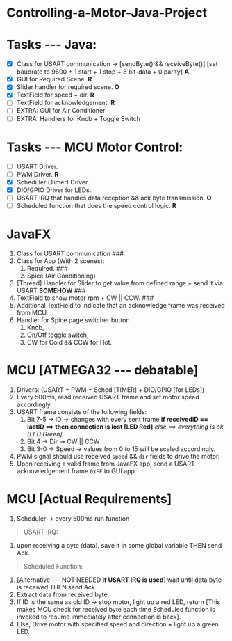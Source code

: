 # Controlling-a-Motor-Java-Project

# Tasks --- Java:
- [x] Class for USART communication &rarr; [sendByte() && receiveByte()] [set baudrate to 9600 + 1 start + 1 stop + 8 bit-data + 0 parity] **A**
- [x] GUI for Required Scene. **R**
- [x] Slider handler for required scene. **O**
- [x] TextField for speed + dir. **R**
- [ ] TextField for acknowledgement. **R**
- [ ] EXTRA: GUI for Air Conditioner
- [ ] EXTRA: Handlers for Knob + Toggle Switch

# Tasks --- MCU Motor Control:
- [ ] USART Driver.
- [ ] PWM Driver. **R**
- [x] Scheduler (Timer) Driver.
- [x] DIO/GPIO Driver for LEDs.
- [ ] USART IRQ that handles data reception && ack byte transmission. **O**
- [ ] Scheduled function that does the speed control logic. **R**

# JavaFX
1. Class for USART communication ###
1. Class for App (With 2 scenes):
	1. Required. ###
	1. Spice (Air Conditioning)
1. [Thread] Handler for Slider to get value from defined range + send it via USART **SOMEHOW** ###
1. TextField to show motor rpm + CW || CCW. ###
1. Additional TextField to indicate that an acknowledge frame was received from MCU.
1. Handler for Spice page switcher button
	1. Knob,
	1. On/Off toggle switch,
	1. CW for Cold && CCW for Hot.

# MCU [ATMEGA32 --- debatable]
1. Drivers: (USART + PWM + Sched [TIMER] + DIO/GPIO [for LEDs])
1. Every 500ms, read received USART frame and set motor speed accordingly.
1. USART frame consists of the following fields:
	1. Bit 7-5 -> ID &rarr; changes with every sent frame **if receivedID == lastID ==> then connection is lost [LED Red]** *else ==> everything is ok [LED Green]*
	1. Bit 4 -> Dir &rarr; CW || CCW
	1. Bit 3-0 -> Speed &rarr; values from 0 to 15 will be scaled accordingly.
1. PWM signal should use received `speed` && `dir` fields to drive the motor.
1. Upon receiving a valid frame from JavaFX app, send a USART acknowledgement frame `0xFF` to GUI app.

# MCU [Actual Requirements]
1. Scheduler -> every 500ms run function

> USART IRQ:
1. upon receiving a byte (data), save it in some global variable THEN send Ack.

> Scheduled Function:
1. [Alternative --- NOT NEEDED **if USART IRQ is used**] wait until data byte is received THEN send Ack.
1. Extract data from received byte.
1. If ID is the same as old ID &rarr; stop motor, light up a red LED, return [This makes MCU check for received byte each time Scheduled function is invoked to resume immediately after connection is back].
1. Else, Drive motor with specified speed and direction + light up a green LED.
